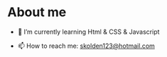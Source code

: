 # About me







- 🌱 I’m currently learning Html & CSS & Javascript

- 📫 How to reach me: skolden123@hotmail.com


